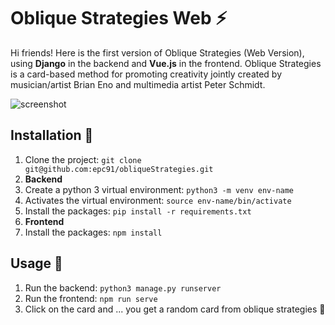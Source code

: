 # Oblique Strategies Web ⚡

Hi friends! Here is the first version of Oblique Strategies (Web Version), using **Django** in the backend and **Vue.js** in the frontend. Oblique Strategies is a card-based method for promoting creativity jointly created by musician/artist Brian Eno and multimedia artist Peter Schmidt. 

![screenshot](https://user-images.githubusercontent.com/86374599/130701484-e689f24a-bfc3-4fff-9ee0-d1428c9d20b9.png)

## Installation 🌱
1. Clone the project: `git clone git@github.com:epc91/obliqueStrategies.git`
2. **Backend**
4. Create a python 3 virtual environment: `python3 -m venv env-name`
5. Activates the virtual environment: `source env-name/bin/activate`
6. Install the packages: `pip install -r requirements.txt`
7. **Frontend**
8. Install the packages: `npm install`

## Usage 🔭
1. Run the backend: `python3 manage.py runserver`
2. Run the frontend: `npm run serve`
3. Click on the card and ... you get a random card from oblique strategies 👋

